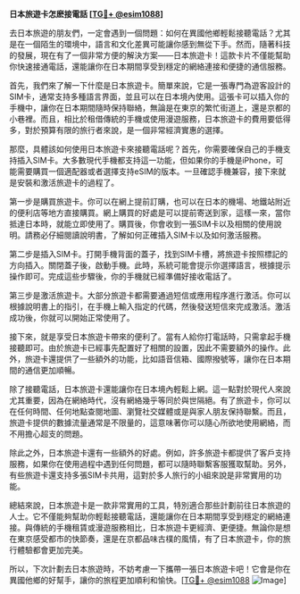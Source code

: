 **日本旅遊卡怎麽接電話 [[TG💪+ @esim1088](https://t.me/s/esim1088)]**

去日本旅遊的朋友們，一定會遇到一個問題：如何在異國他鄉輕鬆接聽電話？尤其是在一個陌生的環境中，語言和文化差異可能讓你感到無從下手。然而，隨著科技的發展，現在有了一個非常方便的解決方案——日本旅遊卡！這款卡片不僅能幫助你快速接通電話，還能讓你在日本期間享受到穩定的網絡連接和便捷的通信服務。

首先，我們來了解一下什麼是日本旅遊卡。簡單來說，它是一張專門為遊客設計的SIM卡，通常支持多種語言界面，並且可以在日本境內使用。這張卡可以插入你的手機中，讓你在日本期間隨時保持聯絡，無論是在東京的繁忙街道上，還是京都的小巷裡。而且，相比於租借傳統的手機或使用漫遊服務，日本旅遊卡的費用要低得多，對於預算有限的旅行者來說，是一個非常經濟實惠的選擇。

那麼，具體該如何使用日本旅遊卡來接聽電話呢？首先，你需要確保自己的手機支持插入SIM卡。大多數現代手機都支持這一功能，但如果你的手機是iPhone，可能需要購買一個適配器或者選擇支持eSIM的版本。一旦確認手機兼容，接下來就是安裝和激活旅遊卡的過程了。

第一步是購買旅遊卡。你可以在網上提前訂購，也可以在日本的機場、地鐵站附近的便利店等地方直接購買。網上購買的好處是可以提前寄送到家，這樣一來，當你抵達日本時，就能立即使用了。購買後，你會收到一張SIM卡以及相關的使用說明。請務必仔細閱讀說明書，了解如何正確插入SIM卡以及如何激活服務。

第二步是插入SIM卡。打開手機背面的蓋子，找到SIM卡槽，將旅遊卡按照標記的方向插入。關閉蓋子後，啟動手機。此時，系統可能會提示你選擇語言，根據提示操作即可。完成這些步驟後，你的手機就已經準備好接收電話了。

第三步是激活旅遊卡。大部分旅遊卡都需要通過短信或應用程序進行激活。你可以根據說明書上的指引，在手機上輸入指定的代碼，然後發送短信來完成激活。激活成功後，你就可以開始正常使用了。

接下來，就是享受日本旅遊卡帶來的便利了。當有人給你打電話時，只需拿起手機接聽即可。由於旅遊卡已經事先配置好了相關的設置，因此不需要額外的操作。此外，旅遊卡還提供了一些額外的功能，比如語音信箱、國際撥號等，讓你在日本期間的通信更加順暢。

除了接聽電話，日本旅遊卡還能讓你在日本境內輕鬆上網。這一點對於現代人來說尤其重要，因為在網絡時代，沒有網絡幾乎等同於與世隔絕。有了旅遊卡，你可以在任何時間、任何地點查閱地圖、瀏覽社交媒體或是與家人朋友保持聯繫。而且，旅遊卡提供的數據流量通常是不限量的，這意味著你可以隨心所欲地使用網絡，而不用擔心超支的問題。

除此之外，日本旅遊卡還有一些額外的好處。例如，許多旅遊卡都提供了客戶支持服務，如果你在使用過程中遇到任何問題，都可以隨時聯繫客服獲取幫助。另外，有些旅遊卡還支持多張SIM卡共用，這對於多人旅行的小組來說是非常實用的功能。

總結來說，日本旅遊卡是一款非常實用的工具，特別適合那些計劃前往日本旅遊的人士。它不僅能夠幫助你輕鬆接聽電話，還能讓你在日本期間享受到穩定的網絡連接。與傳統的手機租賃或漫遊服務相比，日本旅遊卡更經濟、更便捷。無論你是想在東京感受都市的快節奏，還是在京都品味古樸的風情，有了日本旅遊卡，你的旅行體驗都會更加完美。

所以，下次計劃去日本旅遊時，不妨考慮一下攜帶一張日本旅遊卡吧！它會是你在異國他鄉的好幫手，讓你的旅程更加順利和愉快。[[TG💪+ @esim1088](https://t.me/s/esim1088) ![Image](https://i.postimg.cc/4NQfJmqS/Snipaste-2025-05-13-00-14-12.png)]